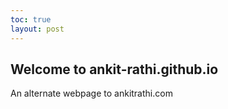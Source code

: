 ```yaml
---
toc: true
layout: post
---
```


## Welcome to ankit-rathi.github.io

An alternate webpage to ankitrathi.com


